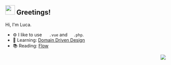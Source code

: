 <h2> <img src="https://emojis.slackmojis.com/emojis/images/1595173148/9720/dog_cute.gif?1595173148" width="30" /> Greetings! </h2>

Hi, I'm Luca.

- ⚙️ I like to use <img src='https://api.iconify.design/logos:vue.svg' height='15'> `.vue` and <img src='https://i.imgur.com/P1ePcOu.gif' height='15'>`.php`.
- 🌱 Learning: [Domain Driven Design](https://g.co/kgs/jgXBDL)
- 📚 Reading: [Flow](https://g.co/kgs/QfpWGT)


<p align="right">
<img src="https://visitor-badge.glitch.me/badge?page_id=lucaxue.lucaxue" />
</p>
